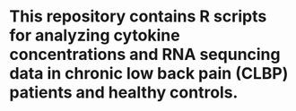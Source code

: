 # This repository contains R scripts for analyzing cytokine concentrations and RNA sequncing data in chronic low back pain (CLBP) patients and healthy controls.
